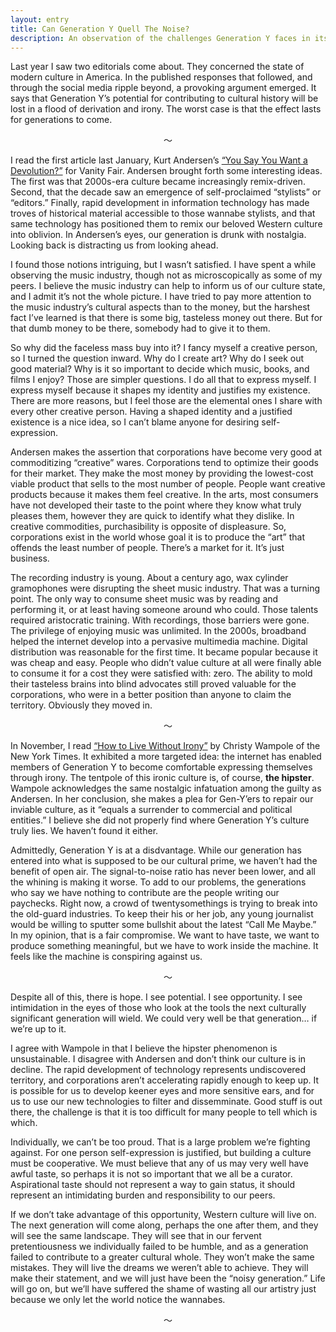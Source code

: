 ```yaml
---
layout: entry
title: Can Generation Y Quell The Noise?
description: An observation of the challenges Generation Y faces in its attempt to leave a mark on cultural history.
---
```

Last year I saw two editorials come about. They concerned the state of modern
culture in America. In the published responses that followed, and through the
social media ripple beyond, a provoking argument emerged. It says that
Generation Y’s potential for contributing to cultural history will be lost in a
flood of derivation and irony. The worst case is that the effect lasts for
generations to come.

<div align="center">〜</div>

I read the first article last January, Kurt Andersen’s [“You
Say You Want a Devolution?”](http://www.vanityfair.com/style/2012/01/prisoners-of-style-201201)
for Vanity Fair. Andersen brought forth some interesting ideas. The
first was that 2000s-era culture became increasingly remix-driven. Second,
that the decade saw an emergence of self-proclaimed “stylists” or “editors.”
Finally, rapid development in information technology has made troves of
historical material accessible to those wannabe stylists, and that same
technology has positioned them to remix our beloved Western culture into
oblivion. In Andersen’s eyes, our generation is drunk with nostalgia.
Looking back is distracting us from looking ahead.

I found those notions intriguing, but I wasn’t satisfied. I have spent a while
observing the music industry, though not as microscopically as some of my peers.
I believe the music industry can help to inform us of our culture state,
and I admit it’s not the whole picture. I have tried to pay more attention to the
music industry’s cultural aspects than to the money, but the harshest fact I’ve
learned is that there is some big, tasteless money out there. But for that dumb
money to be there, somebody had to give it to them.

So why did the faceless mass buy into it? I fancy myself a creative person,
so I turned the question inward. Why do I create art? Why do
I seek out good material? Why is it so important to decide which music, books,
and films I enjoy? Those are simpler questions. I do all that to express myself.
I express myself because it shapes my identity and justifies my existence. There
are more reasons, but I feel those are the elemental ones I share with
every other creative person. Having a shaped identity and a justified
existence is a nice idea, so I can’t blame anyone for desiring self-expression.

Andersen makes the assertion that corporations have become very good at
commoditizing “creative” wares. Corporations tend to optimize their
goods for their market. They make the most money by providing the lowest-cost
viable product that sells to the most number of people. People want creative
products because it makes them feel creative. In the arts, most consumers have
not developed their taste to the point where they know what truly pleases them,
however they are quick to identify what they dislike. In creative
commodities, purchasibility is opposite of displeasure. So, corporations exist
in the world whose goal it is to produce the “art” that offends the least number
of people. There’s a market for it. It’s just business.

The recording industry is young. About a century ago, wax cylinder
gramophones were disrupting the sheet music industry. That was a
turning point. The only way to consume sheet music was by reading and performing
it, or at least having someone around who could. Those talents required
aristocratic training. With recordings, those barriers were gone. The privilege
of enjoying music was unlimited. In the 2000s, broadband helped the internet
develop into a pervasive multimedia machine. Digital distribution was reasonable
for the first time. It became popular because it was cheap and easy.
People who didn’t value culture at all were finally able to consume it for a
cost they were satisfied with: zero. The ability to mold their tasteless brains
into blind advocates still proved valuable for the corporations, who were in a
better position than anyone to claim the territory. Obviously they moved in.

<div align="center">〜</div>

In November, I read [“How to Live Without Irony”](http://opinionator.blogs.nytimes.com/2012/11/17/how-to-live-without-irony/)
by Christy Wampole of the New York Times. It exhibited a more targeted idea:
the internet has enabled members of Generation Y to become comfortable
expressing themselves through irony. The tentpole of this ironic culture is,
of course, **the hipster**. Wampole acknowledges the same nostalgic infatuation
among the guilty as Andersen. In her conclusion, she makes a plea for
Gen-Y’ers to repair our inviable culture, as it “equals a surrender to
commercial and political entities.” I believe she did not properly find
where Generation Y’s culture truly lies. We haven’t found it either.

Admittedly, Generation Y is at a disdvantage. While our generation has
entered into what is supposed to be our cultural prime, we haven’t had the
benefit of open air. The signal-to-noise ratio has never been lower, and all
the whining is making it worse. To add to our problems, the generations who say
we have nothing to contribute are the people writing our paychecks.
Right now, a crowd of twentysomethings is trying to break into the old-guard
industries. To keep their his or her job, any young journalist would be
willing to sputter some bullshit about the latest “Call Me Maybe.”
In my opinion, that is a fair compromise. We want to have taste, we want to
produce something meaningful, but we have to work inside the machine.
It feels like the machine is conspiring against us.

<div align="center">〜</div>

Despite all of this, there is hope. I see potential. I see opportunity.
I see intimidation in the eyes of those who look at the tools the next
culturally significant generation will wield. We could very well be that
generation… if we’re up to it.

I agree with Wampole in that I believe the hipster phenomenon is
unsustainable. I disagree with Andersen and don’t think our culture is in
decline. The rapid development of technology represents undiscovered territory,
and corporations aren’t accelerating rapidly enough to keep up. It is possible
for us to develop keener eyes and more sensitive ears, and for us to use our new
technologies to filter and dissemminate. Good stuff is out there, the challenge
is that it is too difficult for many people to tell which is which.

Individually, we can’t be too proud. That is a large problem we’re
fighting against. For one person self-expression is justified, but building
a culture must be cooperative. We must believe that any of us may very well have
awful taste, so perhaps it is not so important that we all be a curator.
Aspirational taste should not represent a way to gain status, it should
represent an intimidating burden and responsibility to our peers.

If we don’t take advantage of this opportunity, Western culture will live on.
The next generation will come along, perhaps the one after them,
and they will see the same landscape. They will see that in our fervent
pretentiousness we individually failed to be humble, and as a generation failed
to contribute to a greater cultural whole. They won’t make the same mistakes.
They will live the dreams we weren’t able to achieve. They will make their
statement, and we will just have been the “noisy generation.” Life will go on,
but we’ll have suffered the shame of wasting all our artistry just because
we only let the world notice the wannabes.

<div align="center">〜</div>
